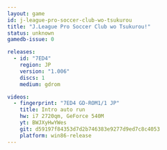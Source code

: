 ```yaml
---
layout: game
id: j-league-pro-soccer-club-wo-tsukurou
title: "J.League Pro Soccer Club wo Tsukurou!"
status: unknown
gamedb-issue: 0

releases:
  - id: "7ED4"
    region: JP
    version: "1.006"
    discs: 1
    medium: gdrom

videos:
  - fingerprint: "7ED4 GD-ROM1/1 JP"
    title: Intro auto run
    hw: i7 2720qm, GeForce 540M
    yt: BWJXyHwYWes
    git: d59197f84353d7d2b746383e9277d9ed7c8c4053
    platform: win86-release
---
```

